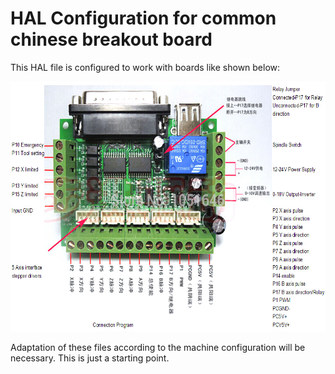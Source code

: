 # HAL Configuration for common chinese breakout board

This HAL file is configured to work with boards like shown below:

<a target="_blank"><img src="https://github.com/ChrisWag91/PI-LCNC/blob/master/Linux%20CNC%20configuration%20files/HAL_no_homing_switches/cnc-breakout-board.jpg?raw=true"
height="400" border="0" /></a>

Adaptation of these files according to the machine configuration will be necessary. This is just a starting point.

